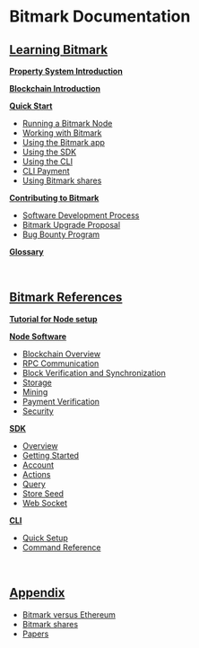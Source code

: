 
# Bitmark Documentation

## [Learning Bitmark](/pages/learning-bitmark/README.md)

**[Property System Introduction](/pages/learning-bitmark/problem-we-are-trying-to-solve.md)**

**[Blockchain Introduction](/pages/learning-bitmark/bitmark-blockchain.md)**

**[Quick Start](/pages/learning-bitmark/quick-start/README.md)**
* [Running a Bitmark Node](/pages/learning-bitmark/quick-start/simple-solution-for-node-setup.md)
* [Working with Bitmark](/pages/learning-bitmark/quick-start/working-with-bitmarks/working-with-bitmark.md)
* [Using the Bitmark app](/pages/learning-bitmark/quick-start/working-with-bitmarks/using-bitmark-app.md)
* [Using the SDK](/pages/learning-bitmark/quick-start/working-with-bitmarks/using-sdk.md)
* [Using the CLI](/pages/learning-bitmark/quick-start/working-with-bitmarks/using-cli.md)
* [CLI Payment](/pages/learning-bitmark/quick-start/working-with-bitmarks/payment-for-bitmark-cli.md)
* [Using Bitmark shares](/pages/learning-bitmark/quick-start/working-with-bitmarks/using-bitmark-shares.md)

**[Contributing to Bitmark](/pages/learning-bitmark/contributing-to-bitmark/README.md)**
* [Software Development Process](/pages/learning-bitmark/contributing-to-bitmark/bitmark-software-development-process.md)
* [Bitmark Upgrade Proposal](/pages/learning-bitmark/contributing-to-bitmark/bup.md)
* [Bug Bounty Program](/pages/learning-bitmark/contributing-to-bitmark/bug-bounty-program.md)

**[Glossary](/pages/learning-bitmark/bitmark-terms-and-glossary.md)**

<br>

## [Bitmark References](/pages/bitmark-references/README.md#bitmark-references)

**[Tutorial for Node setup](/pages/bitmark-references/node-setup/bitmark-node-setup.md)**

**[Node Software](/pages/bitmark-references/bitmark-node-software/README.md)**
* [Blockchain Overview](/pages/bitmark-references/bitmark-node-software/bitmark-blockchain-technical-overview.md)
* [RPC Communication](/pages/bitmark-references/rpc-communication/README.md)
* [Block Verification and Synchronization](/pages/bitmark-references/bitmark-node-software/block-verification-and-synchronization.md)
* [Storage](/pages/bitmark-references/bitmark-node-software/node-modules.md)
* [Mining](/pages/bitmark-references/bitmark-node-software/mining.md)
* [Payment Verification](/pages/bitmark-references/bitmark-node-software/payment-verification.md)
* [Security](/pages/bitmark-references/bitmark-node-software/security.md)

**[SDK](/pages/bitmark-references/bitmark-sdk/README.md)**
* [Overview](/pages/bitmark-references/bitmark-sdk/bitmark-sdk-document.md)
* [Getting Started](/pages/bitmark-references/bitmark-sdk/bitmark-sdk-document.md)
* [Account](/pages/bitmark-references/bitmark-sdk/account.md)
* [Actions](/pages/bitmark-references/bitmark-sdk/action.md)
* [Query](/pages/bitmark-references/bitmark-sdk/query.md)
* [Store Seed](/pages/bitmark-references/bitmark-sdk/store-seed.md)
* [Web Socket](/pages/bitmark-references/bitmark-sdk/websocket.md)

**[CLI](/pages/bitmark-references/bitmark-cli/README.md)**
* [Quick Setup](/pages/bitmark-references/bitmark-cli/quick-setup.md)
* [Command Reference](/pages/bitmark-references/bitmark-cli/bitmark-cli.md)

<br>

## [Appendix](/pages/bitmark-appendix/README.md#bitmark-appendix)

* [Bitmark versus Ethereum](/pages/bitmark-appendix/bitmark-eth-comparison.md)
* [Bitmark shares](/pages/bitmark-appendix/bitmark-shares.md)
* [Papers](/pages/bitmark-appendix/bitmark-papers.md)
